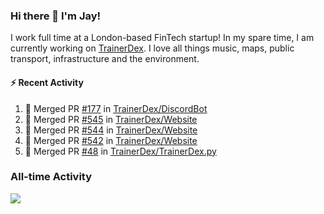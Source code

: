 ### Hi there 👋 I'm Jay!
I work full time at a London-based FinTech startup! In my spare time, I am currently working on [TrainerDex](https://www.github.com/TrainerDex). I love all things music, maps, public transport, infrastructure and the environment.

#### :zap: Recent Activity
<!--START_SECTION:activity-->
1. 🎉 Merged PR [#177](https://github.com/TrainerDex/DiscordBot/pull/177) in [TrainerDex/DiscordBot](https://github.com/TrainerDex/DiscordBot)
2. 🎉 Merged PR [#545](https://github.com/TrainerDex/Website/pull/545) in [TrainerDex/Website](https://github.com/TrainerDex/Website)
3. 🎉 Merged PR [#544](https://github.com/TrainerDex/Website/pull/544) in [TrainerDex/Website](https://github.com/TrainerDex/Website)
4. 🎉 Merged PR [#542](https://github.com/TrainerDex/Website/pull/542) in [TrainerDex/Website](https://github.com/TrainerDex/Website)
5. 🎉 Merged PR [#48](https://github.com/TrainerDex/TrainerDex.py/pull/48) in [TrainerDex/TrainerDex.py](https://github.com/TrainerDex/TrainerDex.py)
<!--END_SECTION:activity-->


### All-time Activity
[<img src="https://github-readme-stats.vercel.app/api/wakatime?username=TurnrDev&layout=compact" />](https://wakatime.com/@TurnrDev)  
